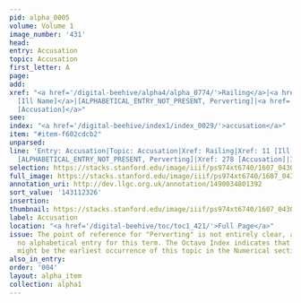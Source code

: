 ```yaml
---
pid: alpha_0005
volume: Volume 1
image_number: '431'
head:
entry: Accusation
topic: Accusation
first_letter: A
page:
add:
xref: "<a href='/digital-beehive/alpha4/alpha_0774/'>Railing</a>|<a href='/digital-beehive/num1/num_0011/'>11
  [Ill Name]</a>|[ALPHABETICAL_ENTRY_NOT_PRESENT, Perverting]|<a href='/digital-beehive/num2/num_0313/'>278
  [Accusation]</a>"
see:
index: "<a href='/digital-beehive/index1/index_0029/'>accusation</a>"
item: "#item-f602cdcb2"
unparsed:
line: 'Entry: Accusation|Topic: Accusation|Xref: Railing|Xref: 11 [Ill Name]|Xref:
  [ALPHABETICAL_ENTRY_NOT_PRESENT, Perverting]|Xref: 278 [Accusation]|Index: accusation|#item-f602cdcb2'
selection: https://stacks.stanford.edu/image/iiif/ps974xt6740/1607_0430/248,2326,3231,551/full/0/default.jpg
full_image: https://stacks.stanford.edu/image/iiif/ps974xt6740/1607_0430/full/full/0/default.jpg
annotation_uri: http://dev.llgc.org.uk/annotation/1490034801392
sort_value: '143112326'
insertion:
thumbnail: https://stacks.stanford.edu/image/iiif/ps974xt6740/1607_0430/248,2326,600,180/250,/0/default.jpg
label: Accusation
location: "<a href='/digital-beehive/toc/toc1_421/'>Full Page</a>"
issue: The point of reference for "Perverting" is not entirely clear, as there is
  no alphabetical entry for this term. The Octavo Index indicates that 122 [Perverting]
  might be the earliest occurrence of this topic in the Numerical section of the Alvearium.
also_in_entry:
order: '004'
layout: alpha_item
collection: alpha1
---
```

